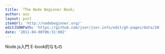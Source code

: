 ```yaml
---
title: 『The Node Beginner Book』
author: azu
layout: post
itemUrl: 'http://nodebeginner.org/'
editJSONPath: 'https://github.com/jser/jser.info/edit/gh-pages/data/2011/04/index.json'
date: '2011-04-08T06:31:00Z'
---
```

Node.js入門 E-book的なもの
